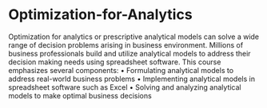 # Optimization-for-Analytics
Optimization for analytics or prescriptive analytical models can solve a wide range of decision problems
arising in business environment. Millions of business professionals build and utilize analytical models to
address their decision making needs using spreadsheet software. This course emphasizes several
components:
• Formulating analytical models to address real-world business problems
• Implementing analytical models in spreadsheet software such as Excel
• Solving and analyzing analytical models to make optimal business decisions
